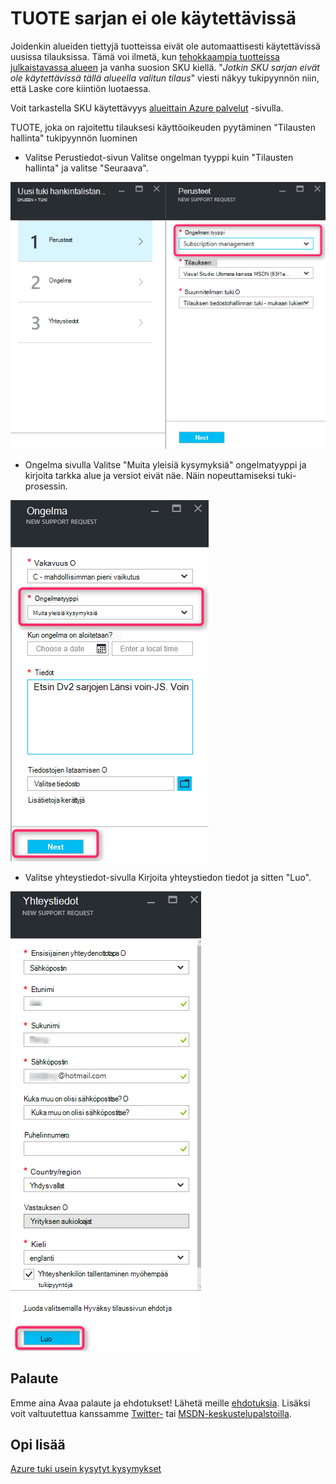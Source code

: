 <properties
     pageTitle="TUOTE sarjan ei käytettävissä | Microsoft Azure"
     description="Jotkin SKU sarjan eivät ole käytettävissä tällä alueella valitun tilaus."
     services="Azure Supportability"
     documentationCenter=""
     authors="ganganarayanan"
     manager="scotthit"
     editor=""/>

<tags
     ms.service="azure-supportability"
     ms.workload="na"
     ms.tgt_pltfrm="na"
     ms.devlang="na"
     ms.topic="article"
     ms.date="08/12/2016"
     ms.author="gangan"/>

# <a name="sku-series-unavailable"></a>TUOTE sarjan ei ole käytettävissä

Joidenkin alueiden tiettyjä tuotteissa eivät ole automaattisesti käytettävissä uusissa tilauksissa.  Tämä voi ilmetä, kun [tehokkaampia tuotteissa julkaistavassa alueen](https://azure.microsoft.com/updates/announcing-new-dv2-series-virtual-machine-size/) ja vanha suosion SKU kiellä.
"*Jotkin SKU sarjan eivät ole käytettävissä tällä alueella valitun tilaus*" viesti näkyy tukipyynnön niin, että Laske core kiintiön luotaessa.

Voit tarkastella SKU käytettävyys [alueittain Azure palvelut](https://azure.microsoft.com/regions/#services) -sivulla. 

TUOTE, joka on rajoitettu tilauksesi käyttöoikeuden pyytäminen "Tilausten hallinta" tukipyynnön luominen

- Valitse Perustiedot-sivun Valitse ongelman tyyppi kuin "Tilausten hallinta" ja valitse "Seuraava".

![Perustiedot-sivu](./media/SKU-series-unavailable/BasicsSubMgmt.png)

- Ongelma sivulla Valitse "Muita yleisiä kysymyksiä" ongelmatyyppi ja kirjoita tarkka alue ja versiot eivät näe.
Näin nopeuttamiseksi tuki-prosessin.

![Ongelma](./media/SKU-series-unavailable/ProblemSubMgmt.png)

- Valitse yhteystiedot-sivulla Kirjoita yhteystiedon tiedot ja sitten "Luo".

![Yhteystiedot](./media/SKU-series-unavailable/ContactInformation.png)

## <a name="feedback"></a>Palaute
Emme aina Avaa palaute ja ehdotukset! Lähetä meille [ehdotuksia](https://feedback.azure.com/forums/266794-support-feedback). Lisäksi voit valtuutettua kanssamme [Twitter-](https://twitter.com/azuresupport) tai [MSDN-keskustelupalstoilla](https://social.msdn.microsoft.com/Forums/azure).

## <a name="learn-more"></a>Opi lisää
[Azure tuki usein kysytyt kysymykset](https://azure.microsoft.com/support/faq)
